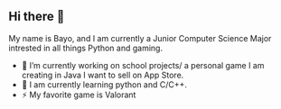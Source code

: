 ## Hi there 👋
My name is Bayo, and I am currently a Junior Computer Science Major intrested in all things Python and gaming.
- 🔭 I’m currently working on school projects/ a personal game I am creating in Java I want to sell on App Store.
- 🌱 I am currently learning python and C/C++.
- ⚡ My favorite game is Valorant

<!--
**bayobands/bayobands** is a ✨ _special_ ✨ repository because its `README.md` (this file) appears on your GitHub profile.

Here are some ideas to get you started:

- 🔭 I’m currently working on ...
- 🌱 I’m currently learning ...
- 👯 I’m looking to collaborate on ...
- 🤔 I’m looking for help with ...
- 💬 Ask me about ...
- 📫 How to reach me: ...
- 😄 Pronouns: ...
- ⚡ Fun fact: ...
-->

